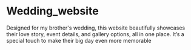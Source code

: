 # Wedding_website
Designed for my brother's wedding, this website beautifully showcases their love story, event details, and gallery options, all in one place. It’s a special touch to make their big day even more memorable
